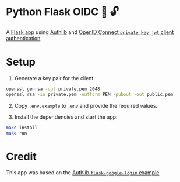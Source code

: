 # Python Flask OIDC :key: :unlock:
A [Flask app](https://github.com/pallets/flask/) using [Authlib](https://github.com/lepture/authlib) and [OpenID Connect `private_key_jwt` client authentication](https://openid.net/specs/openid-connect-core-1_0.html#ClientAuthentication).

# Setup
1. Generate a key pair for the client.
```sh
openssl genrsa -out private.pem 2048
openssl rsa -in private.pem -outform PEM -pubout -out public.pem
```

2. Copy `.env.example` to `.env` and provide the required values.

3. Install the dependencies and start the app:
```sh
make install
make run
```

# Credit
This app was based on the [Authlib `flask-google-login` example](https://github.com/authlib/demo-oauth-client/tree/master/flask-google-login).